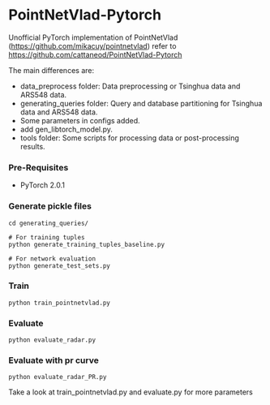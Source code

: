 # PointNetVlad-Pytorch
Unofficial PyTorch implementation of PointNetVlad (https://github.com/mikacuy/pointnetvlad)
refer to https://github.com/cattaneod/PointNetVlad-Pytorch

The main differences are:
* data_preprocess folder: Data preprocessing or Tsinghua data and ARS548 data.
* generating_queries folder: Query and database partitioning for Tsinghua data and ARS548 data. 
* Some parameters in configs added.
* add gen_libtorch_model.py.
* tools folder: Some scripts for processing data or post-processing results.

### Pre-Requisites
* PyTorch 2.0.1

### Generate pickle files
```
cd generating_queries/

# For training tuples
python generate_training_tuples_baseline.py

# For network evaluation
python generate_test_sets.py
```

### Train
```
python train_pointnetvlad.py
```

### Evaluate
```
python evaluate_radar.py
```

### Evaluate with pr curve 
```
python evaluate_radar_PR.py
```

Take a look at train_pointnetvlad.py and evaluate.py for more parameters
